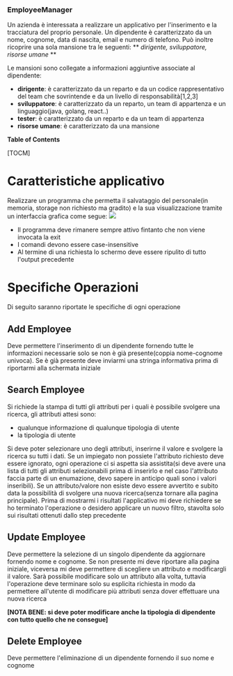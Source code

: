 ### EmployeeManager
Un azienda è interessata a realizzare un applicativo per l'inserimento e la tracciatura del proprio personale. Un dipendente è caratterizzato da un nome, cognome, data di nascita, email e numero di telefono. Può inoltre ricoprire una sola mansione tra le seguenti:
** *dirigente, sviluppatore, risorse umane* **

Le mansioni sono collegate a informazioni aggiuntive associate al dipendente:
   - **dirigente**: è caratterizzato da un reparto e da un codice rappresentativo del team che sovrintende e da un livello di responsabilità[1,2,3]
   - **sviluppatore**: è caratterizzato da un reparto, un team di appartenza e un linguaggio(java, golang, react..)
   - **tester**: è caratterizzato da un reparto e da un team di appartenza
   - **risorse umane**: è caratterizzato da una mansione

**Table of Contents**

[TOCM]

Caratteristiche applicativo
=============

Realizzare un programma che permetta il salvataggio del personale(in memoria, storage non richiesto ma gradito) e la sua visualizzazione tramite un interfaccia grafica come segue:
![](https://i.ibb.co/3fXLXpD/example-employee-manager.png)

- Il programma deve rimanere sempre attivo fintanto che non viene invocata la exit
- I comandi devono essere case-insensitive
- Al termine di una richiesta lo schermo deve essere ripulito di tutto l'output precedente

Specifiche Operazioni
=============
Di seguito saranno riportate le specifiche di ogni operazione

Add Employee
-------------
Deve permettere l'inserimento di un dipendente fornendo tutte le informazioni necessarie solo se non è già presente(coppia nome-cognome univoca). Se è già presente deve inviarmi una stringa informativa prima di riportarmi alla schermata iniziale

Search Employee
-------------
Si richiede la stampa di tutti gli attributi per i quali è possibile svolgere una ricerca, gli attributi attesi sono:
- qualunque informazione di qualunque tipologia di utente
- la tipologia di utente

Si deve poter selezionare uno degli attributi, inserirne il valore e svolgere la ricerca su tutti i dati. Se un impiegato non possiete l'attributo richiesto deve essere ignorato, ogni operazione ci si aspetta sia assistita(si deve avere una lista di tutti gli attributi selezionabili prima di inserirlo e nel caso l'attributo faccia parte di un enumazione, devo sapere in anticipo quali sono i valori inseribili). Se un attributo/valore non esiste devo essere avvertito e subito data la possibilità di svolgere una nuova ricerca(senza tornare alla pagina principale).  Prima di mostrarmi i risultati l'applicativo mi deve richiedere se ho terminato l'operazione o desidero applicare un nuovo filtro, stavolta solo sui risultati ottenuti dallo step precedente

Update Employee
-------------
Deve permettere la selezione di un singolo dipendente da aggiornare fornendo nome e cognome. Se non presente mi deve riportare alla pagina iniziale, viceversa mi deve permettere di scegliere un attributo e modificargli il valore. Sarà possibile modificare solo un attributo alla volta, tuttavia l'operazione deve terminare solo su esplicita richiesta in modo da permettere all'utente di modificare più attributi senza dover effettuare una nuova ricerca

**[NOTA BENE: si deve poter modificare anche la tipologia di dipendente con tutto quello che ne consegue]**

Delete Employee
-------------
Deve permettere l'eliminazione di un dipendente fornendo il suo nome e cognome
